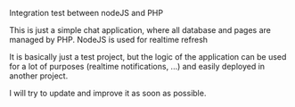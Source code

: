 Integration test between nodeJS and PHP

This is just a simple chat application, where all database and pages are managed by PHP.
NodeJS is used for realtime refresh

It is basically just a test project, but the logic of the application can be used for a lot of purposes (realtime notifications, ...) and easily deployed in another project.

I will try to update and improve it as soon as possible.
